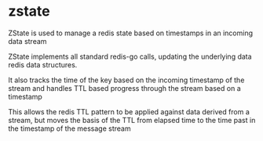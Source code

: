 # zstate
ZState is used to manage a redis state based on timestamps in an incoming data stream 

ZState implements all standard redis-go calls, updating the underlying data redis data structures. 

It also tracks the time of the key based on the incoming timestamp of the stream and handles TTL based progress through the stream based on a timestamp

This allows the redis TTL pattern to be applied against data derived from a stream, but moves the basis of the TTL from elapsed time to the time past in the timestamp of the message stream
